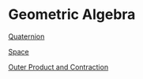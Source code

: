 # Geometric Algebra

[Quaternion](Geometric%20Algebra/Quaternion.md)

[Space](Geometric%20Algebra/Space.md)

[Outer Product and Contraction](Geometric%20Algebra/Outer%20Product%20and%20Contraction.md)